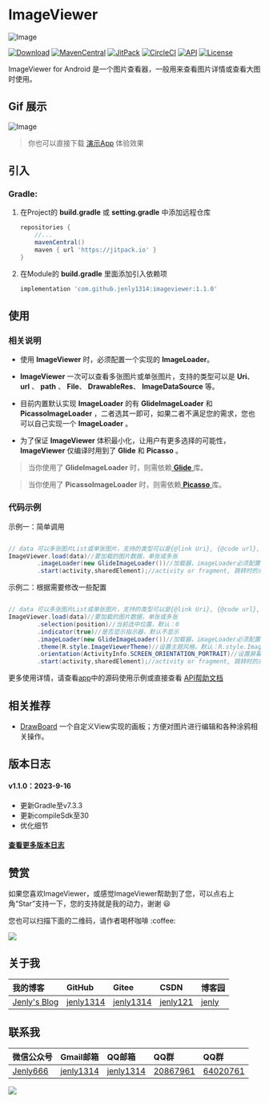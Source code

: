 # ImageViewer

![Image](app/src/main/ic_launcher-web.png)

[![Download](https://img.shields.io/badge/download-App-blue.svg)](https://raw.githubusercontent.com/jenly1314/ImageViewer/master/app/release/app-release.apk)
[![MavenCentral](https://img.shields.io/maven-central/v/com.github.jenly1314/imageviewer)](https://repo1.maven.org/maven2/com/github/jenly1314/imageviewer)
[![JitPack](https://jitpack.io/v/jenly1314/ImageViewer.svg)](https://jitpack.io/#jenly1314/ImageViewer)
[![CircleCI](https://circleci.com/gh/jenly1314/ImageViewer.svg?style=svg)](https://circleci.com/gh/jenly1314/ImageViewer)
[![API](https://img.shields.io/badge/API-16%2B-blue.svg?style=flat)](https://android-arsenal.com/api?level=16)
[![License](https://img.shields.io/badge/license-MIT-blue.svg)](https://opensource.org/licenses/mit-license.php)

ImageViewer for Android 是一个图片查看器，一般用来查看图片详情或查看大图时使用。

## Gif 展示

![Image](GIF.gif)

> 你也可以直接下载 [演示App](https://raw.githubusercontent.com/jenly1314/ImageViewer/master/app/release/app-release.apk) 体验效果

## 引入

### Gradle:

1. 在Project的 **build.gradle** 或 **setting.gradle** 中添加远程仓库

    ```gradle
    repositories {
        //...
        mavenCentral()
        maven { url 'https://jitpack.io' }
    }
    ```

2. 在Module的 **build.gradle** 里面添加引入依赖项

    ```gradle
    implementation 'com.github.jenly1314:imageviewer:1.1.0'
    ```

## 使用

### 相关说明

* 使用 **ImageViewer** 时，必须配置一个实现的 **ImageLoader**。

* **ImageViewer** 一次可以查看多张图片或单张图片，支持的类型可以是 **Uri**、 **url** 、 **path** 、 **File**、 **DrawableRes**、 **ImageDataSource** 等。

* 目前内置默认实现 **ImageLoader** 的有 **GlideImageLoader** 和 **PicassoImageLoader** ，二者选其一即可，如果二者不满足您的需求，您也可以自己实现一个 **ImageLoader** 。

* 为了保证 **ImageViewer** 体积最小化，让用户有更多选择的可能性， **ImageViewer** 仅编译时用到了 **Glide** 和 **Picasso** 。

> 当你使用了 **GlideImageLoader** 时，则需依赖[ **Glide** ](https://github.com/bumptech/glide)库。

> 当你使用了 **PicassoImageLoader** 时，则需依赖[ **Picasso** ](https://github.com/square/picasso)库。

### 代码示例

示例一：简单调用

```Java

// data 可以多张图片List或单张图片，支持的类型可以是{@link Uri}, {@code url}, {@code path},{@link File}, {@link DrawableRes resId}…等
ImageViewer.load(data)//要加载的图片数据，单张或多张
        .imageLoader(new GlideImageLoader())//加载器，imageLoader必须配置，目前内置的有GlideImageLoader或PicassoImageLoader，也可以自己实现
        .start(activity,sharedElement);//activity or fragment, 跳转时的共享元素视图

```

示例二：根据需要修改一些配置
```Java

// data 可以多张图片List或单张图片，支持的类型可以是{@link Uri}, {@code url}, {@code path},{@link File}, {@link DrawableRes resId}…等
ImageViewer.load(data)//要加载的图片数据，单张或多张
        .selection(position)//当前选中位置，默认：0
        .indicator(true)//是否显示指示器，默认不显示
        .imageLoader(new GlideImageLoader())//加载器，imageLoader必须配置，目前内置的有GlideImageLoader或PicassoImageLoader，也可以自己实现
        .theme(R.style.ImageViewerTheme)//设置主题风格，默认：R.style.ImageViewerTheme
        .orientation(ActivityInfo.SCREEN_ORIENTATION_PORTRAIT)//设置屏幕方向,默认：ActivityInfo.SCREEN_ORIENTATION_BEHIND
        .start(activity,sharedElement);//activity or fragment, 跳转时的共享元素视图

```

更多使用详情，请查看[app](app)中的源码使用示例或直接查看 [API帮助文档](https://jenly1314.github.io/ImageViewer/api/)

## 相关推荐

- [DrawBoard](https://dgithub.xyz/jenly1314/DrawBoard) 一个自定义View实现的画板；方便对图片进行编辑和各种涂鸦相关操作。

<!-- end -->

## 版本日志

#### v1.1.0：2023-9-16
* 更新Gradle至v7.3.3
* 更新compileSdk至30
* 优化细节

#### [查看更多版本日志](CHANGELOG.md)

## 赞赏

如果您喜欢ImageViewer，或感觉ImageViewer帮助到了您，可以点右上角“Star”支持一下，您的支持就是我的动力，谢谢 :smiley:
<p>您也可以扫描下面的二维码，请作者喝杯咖啡 :coffee:

<div>
   <img src="https://jenly1314.github.io/image/page/rewardcode.png">
</div>

## 关于我

| 我的博客                                                                                | GitHub                                                                                  | Gitee                                                                                  | CSDN                                                                                 | 博客园                                                                            |
|:------------------------------------------------------------------------------------|:----------------------------------------------------------------------------------------|:---------------------------------------------------------------------------------------|:-------------------------------------------------------------------------------------|:-------------------------------------------------------------------------------|
| <a title="我的博客" href="https://jenly1314.github.io" target="_blank">Jenly's Blog</a> | <a title="GitHub开源项目" href="https://github.com/jenly1314" target="_blank">jenly1314</a> | <a title="Gitee开源项目" href="https://gitee.com/jenly1314" target="_blank">jenly1314</a>  | <a title="CSDN博客" href="http://blog.csdn.net/jenly121" target="_blank">jenly121</a>  | <a title="博客园" href="https://www.cnblogs.com/jenly" target="_blank">jenly</a>  |

## 联系我

| 微信公众号        | Gmail邮箱                                                                          | QQ邮箱                                                                              | QQ群                                                                                                                       | QQ群                                                                                                                       |
|:-------------|:---------------------------------------------------------------------------------|:----------------------------------------------------------------------------------|:--------------------------------------------------------------------------------------------------------------------------|:--------------------------------------------------------------------------------------------------------------------------|
| [Jenly666](http://weixin.qq.com/r/wzpWTuPEQL4-ract92-R) | <a title="给我发邮件" href="mailto:jenly1314@gmail.com" target="_blank">jenly1314</a> | <a title="给我发邮件" href="mailto:jenly1314@vip.qq.com" target="_blank">jenly1314</a> | <a title="点击加入QQ群" href="https://qm.qq.com/cgi-bin/qm/qr?k=6_RukjAhwjAdDHEk2G7nph-o8fBFFzZz" target="_blank">20867961</a> | <a title="点击加入QQ群" href="https://qm.qq.com/cgi-bin/qm/qr?k=Z9pobM8bzAW7tM_8xC31W8IcbIl0A-zT" target="_blank">64020761</a> |

<div>
   <img src="https://jenly1314.github.io/image/page/footer.png">
</div>
